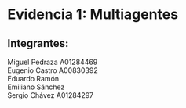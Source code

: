 # Evidencia 1: Multiagentes

## Integrantes:
Miguel Pedraza A01284469 <br>
Eugenio Castro A00830392 <br>
Eduardo Ramón <br>
Emiliano Sánchez <br>
Sergio Chávez A01284297 <br>
